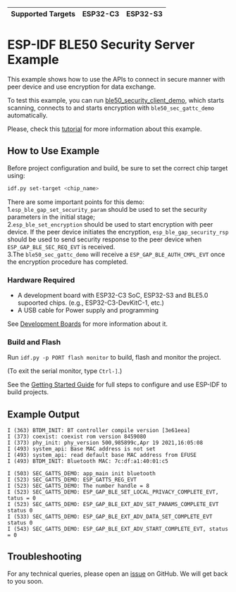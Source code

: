 | Supported Targets | ESP32-C3 | ESP32-S3 |
| ----------------- | -------- | -------- |

# ESP-IDF BLE50 Security Server Example

This example shows how to use the APIs to connect in secure manner with peer device and use encryption for data exchange.

To test this example, you can run [ble50_security_client_demo](../ble50_security_client), which starts scanning, connects to and starts encryption with `ble50_sec_gattc_demo` automatically.

Please, check this [tutorial](tutorial/ble50_security_server_Example_Walkthrough.md) for more information about this example.

## How to Use Example

Before project configuration and build, be sure to set the correct chip target using:

```bash
idf.py set-target <chip_name>
```
There are some important points for this demo:  
1.`esp_ble_gap_set_security_param` should be used to set the security parameters in the initial stage;  
2.`esp_ble_set_encryption` should be used to start encryption with peer device. If the peer device initiates the encryption,
  `esp_ble_gap_security_rsp` should be used to send security response to the peer device when `ESP_GAP_BLE_SEC_REQ_EVT` is received.  
3.The `ble50_sec_gattc_demo` will receive a `ESP_GAP_BLE_AUTH_CMPL_EVT` once the encryption procedure has completed.  

### Hardware Required

* A development board with ESP32-C3 SoC, ESP32-S3 and BLE5.0 supoorted chips. (e.g., ESP32-C3-DevKitC-1, etc.)
* A USB cable for Power supply and programming

See [Development Boards](https://www.espressif.com/en/products/devkits) for more information about it.

### Build and Flash

Run `idf.py -p PORT flash monitor` to build, flash and monitor the project.

(To exit the serial monitor, type ``Ctrl-]``.)

See the [Getting Started Guide](https://idf.espressif.com/) for full steps to configure and use ESP-IDF to build projects.

## Example Output

```
I (363) BTDM_INIT: BT controller compile version [3e61eea]
I (373) coexist: coexist rom version 8459080
I (373) phy_init: phy_version 500,985899c,Apr 19 2021,16:05:08
I (493) system_api: Base MAC address is not set
I (493) system_api: read default base MAC address from EFUSE
I (493) BTDM_INIT: Bluetooth MAC: 7c:df:a1:40:01:c5

I (503) SEC_GATTS_DEMO: app_main init bluetooth
I (523) SEC_GATTS_DEMO: ESP_GATTS_REG_EVT
I (523) SEC_GATTS_DEMO: The number handle = 8
I (523) SEC_GATTS_DEMO: ESP_GAP_BLE_SET_LOCAL_PRIVACY_COMPLETE_EVT, tatus = 0
I (523) SEC_GATTS_DEMO: ESP_GAP_BLE_EXT_ADV_SET_PARAMS_COMPLETE_EVT status 0
I (533) SEC_GATTS_DEMO: ESP_GAP_BLE_EXT_ADV_DATA_SET_COMPLETE_EVT status 0
I (543) SEC_GATTS_DEMO: ESP_GAP_BLE_EXT_ADV_START_COMPLETE_EVT, status = 0

```
## Troubleshooting

For any technical queries, please open an [issue](https://github.com/espressif/esp-idf/issues) on GitHub. We will get back to you soon.
